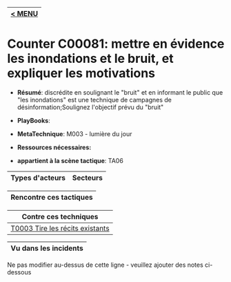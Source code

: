 |[< MENU](../README.md)|
|---|
# Counter C00081: mettre en évidence les inondations et le bruit, et expliquer les motivations

* **Résumé**: discrédite en soulignant le "bruit" et en informant le public que "les inondations" est une technique de campagnes de désinformation;Soulignez l'objectif prévu du "bruit"

* **PlayBooks**:

* **MetaTechnique**: M003 - lumière du jour

* **Ressources nécessaires:**

* **appartient à la scène tactique**: TA06


|Types d'acteurs |Secteurs |
|----------- |------- |



|Rencontre ces tactiques |
|---------------------- |



|Contre ces techniques |
|------------------------- |
|[T0003 Tire les récits existants](../../generated_pages/techniques/T0003.md) |



|Vu dans les incidents |
|----------------- |


Ne pas modifier au-dessus de cette ligne - veuillez ajouter des notes ci-dessous